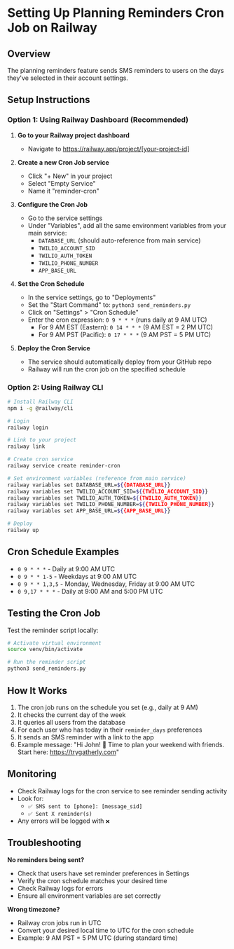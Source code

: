 # Setting Up Planning Reminders Cron Job on Railway

## Overview
The planning reminders feature sends SMS reminders to users on the days they've selected in their account settings.

## Setup Instructions

### Option 1: Using Railway Dashboard (Recommended)

1. **Go to your Railway project dashboard**
   - Navigate to https://railway.app/project/[your-project-id]

2. **Create a new Cron Job service**
   - Click "+ New" in your project
   - Select "Empty Service"
   - Name it "reminder-cron"

3. **Configure the Cron Job**
   - Go to the service settings
   - Under "Variables", add all the same environment variables from your main service:
     - `DATABASE_URL` (should auto-reference from main service)
     - `TWILIO_ACCOUNT_SID`
     - `TWILIO_AUTH_TOKEN`
     - `TWILIO_PHONE_NUMBER`
     - `APP_BASE_URL`
   
4. **Set the Cron Schedule**
   - In the service settings, go to "Deployments"
   - Set the "Start Command" to: `python3 send_reminders.py`
   - Click on "Settings" > "Cron Schedule"
   - Enter the cron expression: `0 9 * * *` (runs daily at 9 AM UTC)
     - For 9 AM EST (Eastern): `0 14 * * *` (9 AM EST = 2 PM UTC)
     - For 9 AM PST (Pacific): `0 17 * * *` (9 AM PST = 5 PM UTC)

5. **Deploy the Cron Service**
   - The service should automatically deploy from your GitHub repo
   - Railway will run the cron job on the specified schedule

### Option 2: Using Railway CLI

```bash
# Install Railway CLI
npm i -g @railway/cli

# Login
railway login

# Link to your project
railway link

# Create cron service
railway service create reminder-cron

# Set environment variables (reference from main service)
railway variables set DATABASE_URL=${{DATABASE_URL}}
railway variables set TWILIO_ACCOUNT_SID=${{TWILIO_ACCOUNT_SID}}
railway variables set TWILIO_AUTH_TOKEN=${{TWILIO_AUTH_TOKEN}}
railway variables set TWILIO_PHONE_NUMBER=${{TWILIO_PHONE_NUMBER}}
railway variables set APP_BASE_URL=${{APP_BASE_URL}}

# Deploy
railway up
```

## Cron Schedule Examples

- `0 9 * * *` - Daily at 9:00 AM UTC
- `0 9 * * 1-5` - Weekdays at 9:00 AM UTC
- `0 9 * * 1,3,5` - Monday, Wednesday, Friday at 9:00 AM UTC
- `0 9,17 * * *` - Daily at 9:00 AM and 5:00 PM UTC

## Testing the Cron Job

Test the reminder script locally:

```bash
# Activate virtual environment
source venv/bin/activate

# Run the reminder script
python3 send_reminders.py
```

## How It Works

1. The cron job runs on the schedule you set (e.g., daily at 9 AM)
2. It checks the current day of the week
3. It queries all users from the database
4. For each user who has today in their `reminder_days` preferences
5. It sends an SMS reminder with a link to the app
6. Example message: "Hi John! 👋 Time to plan your weekend with friends. Start here: https://trygatherly.com"

## Monitoring

- Check Railway logs for the cron service to see reminder sending activity
- Look for:
  - `✅ SMS sent to [phone]: [message_sid]`
  - `✅ Sent X reminder(s)`
- Any errors will be logged with `❌`

## Troubleshooting

**No reminders being sent?**
- Check that users have set reminder preferences in Settings
- Verify the cron schedule matches your desired time
- Check Railway logs for errors
- Ensure all environment variables are set correctly

**Wrong timezone?**
- Railway cron jobs run in UTC
- Convert your desired local time to UTC for the cron schedule
- Example: 9 AM PST = 5 PM UTC (during standard time)

